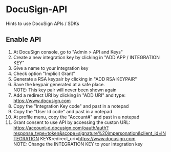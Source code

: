 # DocuSign-API
Hints to use DocuSign APIs / SDKs

Enable API
-------------

1) At DocuSign console, go to "Admin > API and Keys"
2) Create a new integration key by clicking in "ADD APP / INTEGRATION KEY"
3) Give a name to your integration key
4) Check option "Implicit Grant"
5) Generate a RSA keypair by clicking in "ADD RSA KEYPAIR"
6) Save the keypair generated at a safe place.<br />
   NOTE: This key pair will never been shown again
7) Add a redirect URI by clicking in "ADD URI" and type: https://www.docusign.com
8) Copy the "Integration Key code" and past in a notepad
9) Copy the "User Id code" and past in a notepad
10) At profile menu, copy the "Account#" and past in a notepad
11) Grant consent to use API by accessing the custon URL:<br />
    https://account-d.docusign.com/oauth/auth?response_type=token&scope=signature%20impersonation&client_id=INTEGRATION KEY&redirect_uri=https://www.docusign.com<br />
    NOTE: Change the INTEGRATION KEY to your integration key
